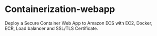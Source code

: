 # Containerization-webapp
Deploy a Secure Container Web App to Amazon ECS with EC2, Docker, ECR, Load balancer and SSL/TLS Certificate.
